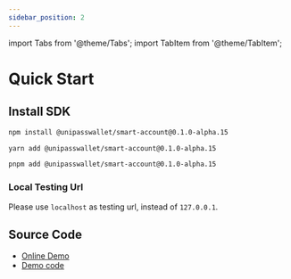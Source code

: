 ```yaml
---
sidebar_position: 2
---
```


import Tabs from '@theme/Tabs';
import TabItem from '@theme/TabItem';


# Quick Start

## Install SDK

<Tabs>
<TabItem value="npm">

```bash
npm install @unipasswallet/smart-account@0.1.0-alpha.15
```
</TabItem>

<TabItem value="yarn">

```bash
yarn add @unipasswallet/smart-account@0.1.0-alpha.15
```
</TabItem>


<TabItem value="pnpm">

```bash
pnpm add @unipasswallet/smart-account@0.1.0-alpha.15
```
</TabItem>
</Tabs>

### Local Testing Url

Please use `localhost` as testing url, instead of `127.0.0.1`.

## Source Code
* [Online Demo](https://up-smart-account-demo.vercel.app/)
* [Demo code](https://github.com/UniPassID/smart-account-sdk-demo)